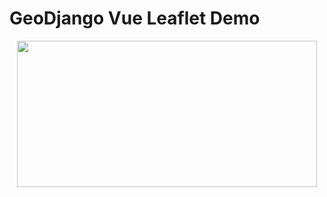 # GeoDjango Vue Leaflet Demo

<p align="center">
<img src="https://media.giphy.com/media/94qa7yE8C0mTORHC1g/giphy.gif" width="480" height="234" />
</p>
